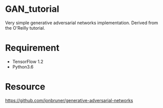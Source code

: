 # GAN_tutorial
Very simple generative adversarial networks implementation. Derived from the O'Reilly tutorial.

# Requirement
- TensorFlow 1.2
- Python3.6

# Resource
https://github.com/jonbruner/generative-adversarial-networks
